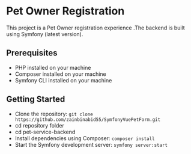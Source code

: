 # Pet Owner Registration
This project is a Pet Owner registration experience .The backend is built using Symfony (latest version).

## Prerequisites
- PHP installed on your machine
- Composer installed on your machine
- Symfony CLI installed on your machine

## Getting Started
- Clone the repository:   `git clone https://github.com/zainbinabid55/SymfonyVuePetForm.git`
- cd repository folder
- cd pet-service-backend
- Install dependencies using Composer: `composer install`
- Start the Symfony development server: `symfony server:start`
